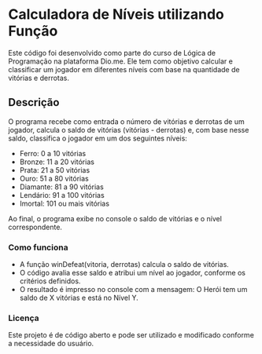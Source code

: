 # Calculadora de Níveis utilizando Função
Este código foi desenvolvido como parte do curso de Lógica de Programação na plataforma Dio.me. Ele tem como objetivo calcular e classificar um jogador em diferentes níveis com base na quantidade de vitórias e derrotas. 

## Descrição
O programa recebe como entrada o número de vitórias e derrotas de um jogador, calcula o saldo de vitórias (vitórias - derrotas) e, com base nesse saldo, classifica o jogador em um dos seguintes níveis:
- Ferro: 0 a 10 vitórias
- Bronze: 11 a 20 vitórias
- Prata: 21 a 50 vitórias
- Ouro: 51 a 80 vitórias
- Diamante: 81 a 90 vitórias
- Lendário: 91 a 100 vitórias
- Imortal: 101 ou mais vitórias
<p>Ao final, o programa exibe no console o saldo de vitórias e o nível correspondente.

### Como funciona
- A função winDefeat(vitoria, derrotas) calcula o saldo de vitórias.
- O código avalia esse saldo e atribui um nível ao jogador, conforme os critérios definidos.
- O resultado é impresso no console com a mensagem: O Herói tem um saldo de X vitórias e está no Nível Y.

### Licença
<p>
  Este projeto é de código aberto e pode ser utilizado e modificado conforme a necessidade do usuário.
